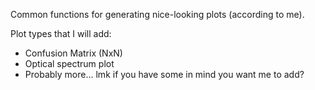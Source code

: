 Common functions for generating nice-looking plots (according to me).

Plot types that I will add:

* Confusion Matrix (NxN)
* Optical spectrum plot
* Probably more... lmk if you have some in mind you want me to add?
